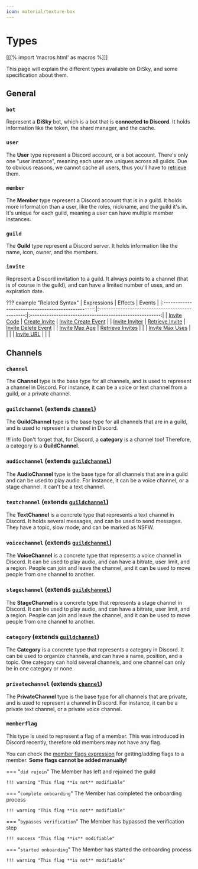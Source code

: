 ```yaml
---
icon: material/texture-box
---
```


# Types

[[[% import 'macros.html' as macros %]]]

This page will explain the different types available on DiSky, and some specification about them.

## General

### `bot`

Represent a **DiSky** bot, which is a bot that is **connected to Discord**. It holds information like the token, the shard manager, and the cache.

### `user`

The **User** type represent a Discord account, or a bot account. There's only one "user instance", meaning each user are uniques across all guilds. Due to obvious reasons, we cannot cache all users, thus you'll have to [retrieve](../docs/effects.md#retrieveuser) them.

### `member`

The **Member** type represent a Discord account that is in a guild. It holds more information than a user, like the roles, nickname, and the guild it's in. It's unique for each guild, meaning a user can have multiple member instances.

### `guild`

The **Guild** type represent a Discord server. It holds information like the name, icon, owner, and the members.

### `invite`

Represent a Discord invitation to a guild. It always points to a channel (that is of course in the guild), and can have a limited number of uses, and an expiration date.

??? example "Related Syntax"
    |                    Expressions                    |                     Effects                     |                         Events                          |
    |:-------------------------------------------------:|:-----------------------------------------------:|:-------------------------------------------------------:|
    |     [Invite Code](expressions.md#invite-code)     |    [Create Invite](effects.md#create-invite)    | [Invite Create Event](events.md#on-invite-create-event) |
    |  [Invite Inviter](expressions.md#invite-inviter)  |  [Retrieve Invite](effects.md#retrieve-invite)  | [Invite Delete Event](events.md#on-invite-delete-event) |
    |  [Invite Max Age](expressions.md#invite-max-age)  | [Retrieve Invites](effects.md#retrieve-invites) |                                                         |
    | [Invite Max Uses](expressions.md#invite-max-uses) |                                                 |                                                         |
    |      [Invite URL](expressions.md#invite-url)      |                                                 |                                                         |

## Channels

### `channel`

The **Channel** type is the base type for all channels, and is used to represent a channel in Discord. For instance, it can be a voice or text channel from a guild, or a private channel.

### `guildchannel` (extends [`channel`](#channel))

The **GuildChannel** type is the base type for all channels that are in a guild, and is used to represent a channel in Discord.

!!! info
    Don't forget that, for Discord, a **category** is a channel too! Therefore, a category is a **GuildChannel**.

### `audiochannel` (extends [`guildchannel`](#guildchannel-extends-channel))

The **AudioChannel** type is the base type for all channels that are in a guild and can be used to play audio. For instance, it can be a voice channel, or a stage channel. It can't be a text channel.

### `textchannel` (extends [`guildchannel`](#guildchannel-extends-channel))

The **TextChannel** is a concrete type that represents a text channel in Discord. It holds several messages, and can be used to send messages. They have a topic, slow mode, and can be marked as NSFW.

### `voicechannel` (extends [`guildchannel`](#guildchannel-extends-channel))

The **VoiceChannel** is a concrete type that represents a voice channel in Discord. It can be used to play audio, and can have a bitrate, user limit, and a region. People can join and leave the channel, and it can be used to move people from one channel to another.

### `stagechannel` (extends [`guildchannel`](#guildchannel-extends-channel))

The **StageChannel** is a concrete type that represents a stage channel in Discord.  It can be used to play audio, and can have a bitrate, user limit, and a region. People can join and leave the channel, and it can be used to move people from one channel to another.

### `category` (extends [`guildchannel`](#guildchannel-extends-channel))

The **Category** is a concrete type that represents a category in Discord. It can be used to organize channels, and can have a name, position, and a topic. One category can hold several channels, and one channel can only be in one category or none.

### `privatechannel` (extends [`channel`](#channel))

The **PrivateChannel** type is the base type for all channels that are private, and is used to represent a channel in Discord. For instance, it can be a private text channel, or a private voice channel.

### `memberflag`

This type is used to represent a flag of a member. This was introduced in Discord recently, therefore old members may not have any flag.

You can check the [member flags expression](expressions.md#member-flags) for getting/adding flags to a member. **Some flags cannot be added manually!**

=== "`did rejoin`"
    The Member has left and rejoined the guild

    !!! warning "This flag **is not** modifiable"
=== "`complete onboarding`"
    The Member has completed the onboarding process
    
    !!! warning "This flag **is not** modifiable"
=== "`bypasses verification`"
    The Member has bypassed the verification step
    
    !!! success "This flag **is** modifiable"
=== "`started onboarding`"
    The Member has started the onboarding process

    !!! warning "This flag **is not** modifiable"